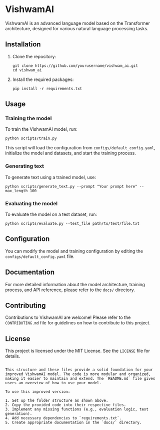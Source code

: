 # VishwamAI


VishwamAI is an advanced language model based on the Transformer architecture, designed for various natural language processing tasks.

## Installation

1. Clone the repository:
   ```
   git clone https://github.com/yourusername/vishwam_ai.git
   cd vishwam_ai
   ```

2. Install the required packages:
   ```
   pip install -r requirements.txt
   ```

## Usage

### Training the model

To train the VishwamAI model, run:

```
python scripts/train.py
```

This script will load the configuration from `configs/default_config.yaml`, initialize the model and datasets, and start the training process.

### Generating text

To generate text using a trained model, use:

```
python scripts/generate_text.py --prompt "Your prompt here" --max_length 100
```

### Evaluating the model

To evaluate the model on a test dataset, run:

```
python scripts/evaluate.py --test_file path/to/test/file.txt
```

## Configuration

You can modify the model and training configuration by editing the `configs/default_config.yaml` file.

## Documentation

For more detailed information about the model architecture, training process, and API reference, please refer to the `docs/` directory.

## Contributing

Contributions to VishwamAI are welcome! Please refer to the `CONTRIBUTING.md` file for guidelines on how to contribute to this project.

## License

This project is licensed under the MIT License. See the `LICENSE` file for details.
```

This structure and these files provide a solid foundation for your improved VishwamAI model. The code is more modular and organized, making it easier to maintain and extend. The `README.md` file gives users an overview of how to use your model.

To use this improved version:

1. Set up the folder structure as shown above.
2. Copy the provided code into their respective files.
3. Implement any missing functions (e.g., evaluation logic, text generation).
4. Add necessary dependencies to `requirements.txt`.
5. Create appropriate documentation in the `docs/` directory.